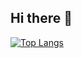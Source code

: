## Hi there 👋

[![Top Langs](https://github-readme-stats.vercel.app/api/top-langs/?username=adriansimo2008&layout=donut-vertical&theme=github_dark)](https://github.com/ADRIANSIMO2008/github-readme-stats) <br>
<!--
**ADRIANSIMO2008/ADRIANSIMO2008** is a ✨ _special_ ✨ repository because its `README.md` (this file) appears on your GitHub profile.

Here are some ideas to get you started:

- 🔭 I’m currently working on ...
- 🌱 I’m currently learning ...
- 👯 I’m looking to collaborate on ...
- 🤔 I’m looking for help with ...
- 💬 Ask me about ...
- 📫 How to reach me: ...
- 😄 Pronouns: ...
- ⚡ Fun fact: ...
-->
